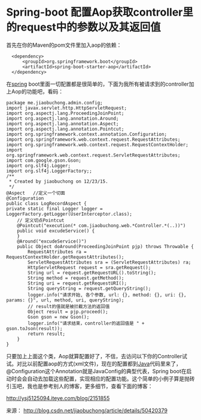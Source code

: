# Spring-boot 配置Aop获取controller里的request中的参数以及其返回值

首先在你的Maven的pom文件里加入aop的依赖：

```
  <dependency>
      <groupId>org.springframework.boot</groupId>
      <artifactId>spring-boot-starter-aop</artifactId>
  </dependency>
```

在[spring](http://lib.csdn.net/base/javaee) boot里面一切配置都是很简单的，下面为我所有被请求到的controller加上Aop的功能吧，看码：

```
package me.jiaobuchong.admin.config;
import javax.servlet.http.HttpServletRequest;
import org.aspectj.lang.ProceedingJoinPoint;
import org.aspectj.lang.annotation.Around;
import org.aspectj.lang.annotation.Aspect;
import org.aspectj.lang.annotation.Pointcut;
import org.springframework.context.annotation.Configuration;
import org.springframework.web.context.request.RequestAttributes;
import org.springframework.web.context.request.RequestContextHolder;
import org.springframework.web.context.request.ServletRequestAttributes;
import com.google.gson.Gson;
import org.slf4j.Logger;
import org.slf4j.LoggerFactory;;
/**
 * Created by jiaobuchong on 12/23/15.
 */
@Aspect   //定义一个切面
@Configuration
public class LogRecordAspect {
private static final Logger logger = LoggerFactory.getLogger(UserInterceptor.class);
    // 定义切点Pointcut
    @Pointcut("execution(* com.jiaobuchong.web.*Controller.*(..))")
    public void excudeService() {
    }
    @Around("excudeService()")
    public Object doAround(ProceedingJoinPoint pjp) throws Throwable {
        RequestAttributes ra = RequestContextHolder.getRequestAttributes();
        ServletRequestAttributes sra = (ServletRequestAttributes) ra;
        HttpServletRequest request = sra.getRequest();
        String url = request.getRequestURL().toString();
        String method = request.getMethod();
        String uri = request.getRequestURI();
        String queryString = request.getQueryString();
        logger.info("请求开始, 各个参数, url: {}, method: {}, uri: {}, params: {}", url, method, uri, queryString);
        // result的值就是被拦截方法的返回值
        Object result = pjp.proceed();
        Gson gson = new Gson();
        logger.info("请求结束，controller的返回值是 " + gson.toJson(result));
        return result;
    }
}
```

只要加上上面这个类，Aop就算配置好了，不信，去访问以下你的Controller试试。对比以前配置aop的方式(xml文件)，现在的配置都到[Java](http://lib.csdn.net/base/javase)代码里来了，@Configuration这个Annotation就是JavaConfig的典型代表，Spring boot在启动时会会自动去加载这些配置，实现相应的配置功能。这个简单的小例子算是抛砖引玉吧，我也是参考别人的博客，更多细节，查看下面的博客： 

<http://ysj5125094.iteye.com/blog/2151855>

来源： <http://blog.csdn.net/jiaobuchong/article/details/50420379>